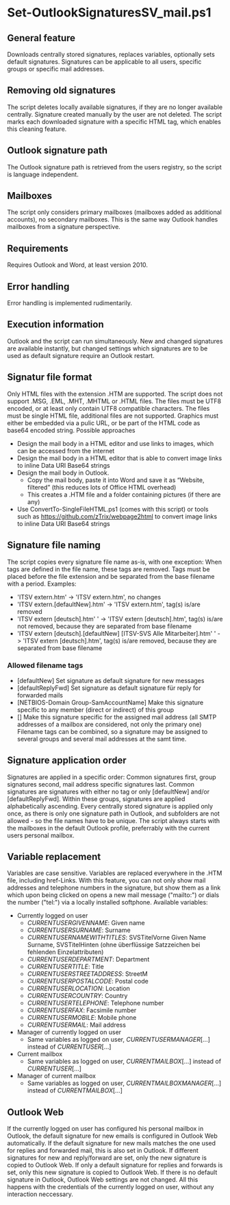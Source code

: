 # Set-OutlookSignaturesSV_mail.ps1
## General feature
Downloads centrally stored signatures, replaces variables, optionally sets default signatures.
Signatures can be applicable to all users, specific groups or specific mail addresses.
## Removing old signatures
The script deletes locally available signatures, if they are no longer available centrally.
Signature created manually by the user are not deleted. The script marks each downloaded signature with a specific HTML tag, which enables this cleaning feature.
## Outlook signature path
The Outlook signature path is retrieved from the users registry, so the script is language independent.
## Mailboxes
The script only considers primary mailboxes (mailboxes added as additional accounts), no secondary mailboxes.
This is the same way Outlook handles mailboxes from a signature perspective.
## Requirements
Requires Outlook and Word, at least version 2010.
## Error handling
Error handling is implemented rudimentarily.
## Execution information
Outlook and the script can run simultaneously. New and changed signatures are available instantly, but changed settings which signatures are to be used as default signature require an Outlook restart. 
## Signatur file format
Only HTML files with the extension .HTM are supported.
The script does not support .MSG, .EML, .MHT, .MHTML or .HTML files.
The files must be UTF8 encoded, or at least only contain UTF8 compatible characters.
The files must be single HTML file, additional files are not supported.
Graphics must either be embedded via a pulic URL, or be part of the HTML code as base64 encoded string.
Possible approaches
- Design the mail body in a HTML editor and use links to images, which can be accessed from the internet
- Design the mail body in a HTML editor that is able to convert image links to inline Data URI Base64 strings
- Design the mail body in Outlook.
    - Copy the mail body, paste it into Word and save it as “Website, filtered” (this reduces lots of Office HTML overhead)
    - This creates a .HTM file and a folder containing pictures (if there are any)
- Use ConvertTo-SingleFileHTML.ps1 (comes with this script) or tools such as https://github.com/zTrix/webpage2html to convert image links to inline Data URI Base64 strings
## Signature file naming
The script copies every signature file name as-is, with one exception: When tags are defined in the file name, these tags are removed.
Tags must be placed before the file extension and be separated from the base filename with a period.
Examples:
- 'ITSV extern.htm' -> 'ITSV extern.htm', no changes
- 'ITSV extern.[defaultNew].htm' -> 'ITSV extern.htm', tag(s) is/are removed
- 'ITSV extern [deutsch].htm' ' -> 'ITSV extern [deutsch].htm', tag(s) is/are not removed, because they are separated from base filename
- 'ITSV extern [deutsch].[defaultNew] [ITSV-SVS Alle Mitarbeiter].htm' ' -> 'ITSV extern [deutsch].htm', tag(s) is/are removed, because they are separated from base filename
### Allowed filename tags
- [defaultNew]
Set signature as default signature for new messages
- [defaultReplyFwd]
Set signature as default signature für reply for forwarded mails
- [NETBIOS-Domain Group-SamAccountName]
Make this signature specific to any member (direct or indirect) of this group
- [<SMTP address>]
Make this signature specific for the assigned mail address (all SMTP addresses of a mailbox are considered, not only the primary one)
Filename tags can be combined, so a signature may be assigned to several groups and several mail addresses at the samt time.
## Signature application order
Signatures are applied in a specific order: Common signatures first, group signatures second, mail address specific signatures last.
Common signatures are signatures with either no tag or only [defaultNew] and/or [defaultReplyFwd].
Within these groups, signatures are applied alphabetically ascending.
Every centrally stored signature is applied only once, as there is only one signature path in Outlook, and subfolders are not allowed - so the file names have to be unique.
The script always starts with the mailboxes in the default Outlook profile, preferrably with the current users personal mailbox.
## Variable replacement
Variables are case sensitive. Variables are replaced everywhere in the .HTM file, including href-Links.
With this feature, you can not only show mail addresses and telephone numbers in the signature, but show them as a link which upon being clicked on opens a new mail message ("mailto:") or dials the number ("tel:") via a locally installed softphone.
Available variables:
- Currently logged on user
    - $CURRENTUSERGIVENNAME$: Given name
    - $CURRENTUSERSURNAME$: Surname
    - $CURRENTUSERNAMEWITHTITLES$: SVSTitelVorne Given Name Surname, SVSTitelHinten (ohne überflüssige Satzzeichen bei fehlenden Einzelattributen)
    - $CURRENTUSERDEPARTMENT$: Department
    - $CURRENTUSERTITLE$: Title
    - $CURRENTUSERSTREETADDRESS$: StreetM
    - $CURRENTUSERPOSTALCODE$: Postal code
    - $CURRENTUSERLOCATION$: Location
    - $CURRENTUSERCOUNTRY$: Country
    - $CURRENTUSERTELEPHONE$: Telephone number
    - $CURRENTUSERFAX$: Facsimile number
    - $CURRENTUSERMOBILE$: Mobile phone
    - $CURRENTUSERMAIL$: Mail address
- Manager of currently logged on user
    - Same variables as logged on user, $CURRENTUSERMANAGER[...]$ instead of $CURRENTUSER[...]$
- Current mailbox
    - Same variables as logged on user, $CURRENTMAILBOX[...]$ instead of $CURRENTUSER[...]$
- Manager of current mailbox
    - Same variables as logged on user, $CURRENTMAILBOXMANAGER[...]$ instead of $CURRENTMAILBOX[...]$
## Outlook Web
If the currently logged on user has configured his personal mailbox in Outlook, the default signature for new emails is configured in Outlook Web automatically.
If the default signature for new mails matches the one used for replies and forwarded mail, this is also set in Outlook.
If different signatures for new and reply/forward are set, only the new signature is copied to Outlook Web.
If only a default signature for replies and forwards is set, only this new signature is copied to Outlook Web.
If there is no default signature in Outlook, Outlook Web settings are not changed.
All this happens with the credentials of the currently logged on user, without any interaction neccessary.

